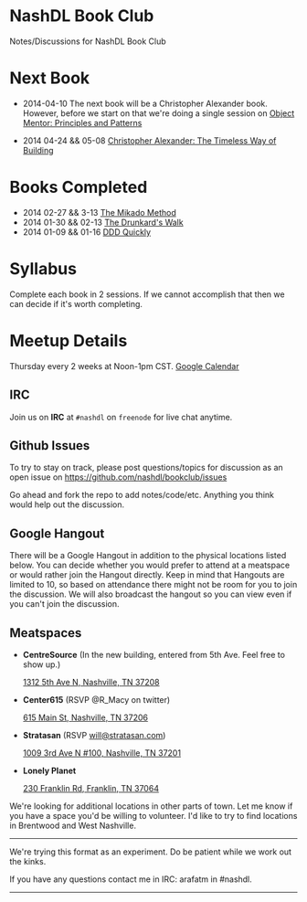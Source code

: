 # NashDL Book Club

Notes/Discussions for NashDL Book Club

# Next Book

- 2014-04-10 The next book will be a Christopher Alexander book. However, before we start on that we're doing a single session on [Object Mentor: Principles and Patterns](http://www.objectmentor.com/resources/articles/Principles_and_Patterns.pdf)

- 2014 04-24 && 05-08 [Christopher Alexander: The Timeless Way of Building](http://www.amazon.com/The-Timeless-Building-Christopher-Alexander/dp/0195024028/ref=sr_1_1?ie=UTF8&qid=1396887135&sr=8-1&keywords=christopher+alexander+timeless+way+of+building)

# Books Completed

- 2014 02-27 && 3-13 [The Mikado Method](http://www.manning.com/ellnestam/)
- 2014 01-30 && 02-13 [The Drunkard's Walk](http://www.amazon.com/The-Drunkards-Walk-Randomness-Rules/dp/0307275175)
- 2014 01-09 && 01-16 [DDD Quickly](http://www.infoq.com/minibooks/domain-driven-design-quickly)

# Syllabus

Complete each book in 2 sessions. If we cannot accomplish that then we can decide if it's worth completing.

# Meetup Details

Thursday every 2 weeks at Noon-1pm CST. [Google Calendar](https://www.google.com/calendar/embed?src=66dfn1jn56emvnjsj6snp7663k%40group.calendar.google.com&ctz=America/Chicago)

## IRC

Join us on **IRC** at `#nashdl` on `freenode` for live chat anytime.

## Github Issues

To try to stay on track, please post questions/topics for discussion as an open issue on https://github.com/nashdl/bookclub/issues

Go ahead and fork the repo to add notes/code/etc. Anything you think would help out the discussion.

## Google Hangout

There will be a Google Hangout in addition to the physical locations listed below. You can decide whether you would prefer to attend at a meatspace or would rather join the Hangout directly. Keep in mind that Hangouts are limited to 10, so based on attendance there might not be room for you to join the discussion. We will also broadcast the hangout so you can view even if you can't join the discussion.

## Meatspaces

- **CentreSource** (In the new building, entered from 5th Ave. Feel free to show up.)

  [1312 5th Ave N, Nashville, TN 37208](https://www.google.com/maps/preview#!q=1312+5th+Ave+N%2C+Nashville%2C+TN&data=!4m15!2m14!1m13!1s0x886467026363a9f5%3A0x2e040439d0293b71!3m8!1m3!1d3061!2d-86.7885079!3d36.177803!3m2!1i1438!2i730!4f13.1!4m2!3d36.1775779!4d-86.789086)
  
- **Center615** (RSVP @R_Macy on twitter)

  [615 Main St, Nashville, TN 37206](https://www.google.com/maps/preview#!data=!1m4!1m3!1d2847!2d-86.761904!3d36.174508!4m13!3m12!1m0!1m1!1s615+Main+St%2C+Nashville%2C+TN+37206!3m8!1m3!1d3312388!2d-85.978599!3d35.830521!3m2!1i1024!2i768!4f13.1&fid=0)
  
- **Stratasan** (RSVP will@stratasan.com)

  [1009 3rd Ave N #100, Nashville, TN 37201](https://www.google.com/maps/preview#!data=!1m4!1m3!1d45559!2d-86.784616!3d36.174221!4m13!3m12!1m0!1m1!1s1009+3rd+Ave+N+%23100%2C+Nashville%2C+TN+37201!3m8!1m3!1d3312388!2d-85.978599!3d35.830521!3m2!1i1024!2i768!4f13.1&fid=0)

- **Lonely Planet**

  [230 Franklin Rd, Franklin, TN 37064](https://www.google.com/maps/preview#!data=!1m4!1m3!1d2856!2d-86.8607211!3d35.9323679!4m18!3m15!1m0!1m4!3m2!3d35.9334195!4d-86.860884!6e2!3m8!1m3!1d2856!2d-86.8591332!3d35.9321073!3m2!1i1246!2i679!4f13.1!7m1!3b1&fid=0)
  
We're looking for additional locations in other parts of town. Let me know if you have a space you'd be willing to volunteer. I'd like to try to find locations in Brentwood and West Nashville.

---

We're trying this format as an experiment. Do be patient while we work out the kinks.

If you have any questions contact me in IRC: arafatm in #nashdl.

---
